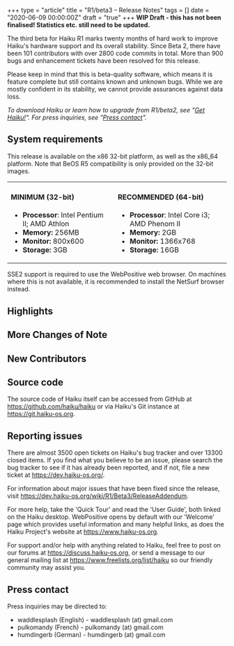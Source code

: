 +++
type = "article"
title = "R1/beta3 – Release Notes"
tags = []
date = "2020-06-09 00:00:00Z"
draft = "true"
+++
**WIP Draft - this has not been finalised! Statistics etc. still need to be updated.**

The third beta for Haiku R1 marks twenty months of hard work to improve Haiku's hardware support and its overall stability. Since Beta 2, there have been 101 contributors with over 2800 code commits in total. More than 900 bugs and enhancement tickets have been resolved for this release.

Please keep in mind that this is beta-quality software, which means it is feature complete but still contains known and unknown bugs. While we are mostly confident in its stability, we cannot provide assurances against data loss.

*To download Haiku or learn how to upgrade from R1/beta2, see "[Get Haiku!](/get-haiku/)". For press inquiries, see "[Press contact](#press-contact)".*

## System requirements
This release is available on the x86 32-bit platform, as well as the x86_64 platform. Note that BeOS R5 compatibility is only provided on the 32-bit images.

<table><tr><td>
<h4>MINIMUM (32-bit)</h4>
<ul>
<li><strong>Processor</strong>: Intel Pentium II; AMD Athlon</li>
<li><strong>Memory:</strong> 256MB</li>
<li><strong>Monitor:</strong> 800x600</li>
<li><strong>Storage:</strong> 3GB</li>
</ul>
</td><td>
<h4>RECOMMENDED (64-bit)</h4>
<ul>
<li><strong>Processor</strong>: Intel Core i3; AMD Phenom II</li>
<li><strong>Memory:</strong> 2GB</li>
<li><strong>Monitor:</strong> 1366x768</li>
<li><strong>Storage:</strong> 16GB</li>
</ul>
</td></tr></table>

<div class="alert alert-info">
SSE2 support is required to use the WebPositive web browser. On machines where this is not available, it is recommended to install the NetSurf browser instead.
</div>

## Highlights

## More Changes of Note

## New Contributors

## Source code

The source code of Haiku itself can be accessed from GitHub at <https://github.com/haiku/haiku> or via Haiku's Git instance at <https://git.haiku-os.org>.

## Reporting issues

There are almost 3500 open tickets on Haiku's bug tracker and over 13300 closed items.  If you find what you believe to be an issue, please search the bug tracker to see if it has already been reported, and if not, file a new ticket at <https://dev.haiku-os.org/>.

For information about major issues that have been fixed since the release, visit <https://dev.haiku-os.org/wiki/R1/Beta3/ReleaseAddendum>.

For more help, take the 'Quick Tour' and read the 'User Guide', both linked on the Haiku desktop. WebPositive opens by default with our 'Welcome' page which provides useful information and many helpful links, as does the Haiku Project's website at <https://www.haiku-os.org>.

For support and/or help with anything related to Haiku, feel free to post on our forums at <https://discuss.haiku-os.org>, or send a message to our general mailing list at <https://www.freelists.org/list/haiku> so our friendly community may assist you.

## Press contact

Press inquiries may be directed to:
 * waddlesplash (English) - waddlesplash (at) gmail.com
 * pulkomandy (French) - pulkomandy (at) gmail.com
 * humdingerb (German) - humdingerb (at) gmail.com
